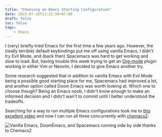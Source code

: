 ```yaml
---
title: "Choosing an Emacs Starting Configuration"
date: 2023-07-16T11:21:50+07:00
draft: false
toc: false
tags:
    - Emacs
---
```

I (very) briefly tried Emacs for the first time a few years ago. However, the (really terrible) default keybindings put me off using vanilla Emacs, I didn't try Evil Mode, and (back then) Spacemacs was hard to get working and slow to load. But, having trouble this week trying to get an [Org-mode](https://en.wikipedia.org/wiki/Org-mode) plugin working in either Vim or Neovim, I decided to give Emacs another try.
<!--more-->

Some research suggested that in addition to vanilla Emacs with Evil Mode being a possible good starting place for me, Spacemacs had improved a lot, and another option called Doom Emacs was worth looking at. Which one to choose though? Being an Emacs noob, I didn't know enough to make an informed decision and I didn't wan't to commit until I better understood the tradeoffs.

Searching for a way to run multiple Emacs configurations took me to [this excellent video](https://youtu.be/hHdM2wVM1PI) and now I can run all three concurrently with [chemacs2](https://github.com/plexus/chemacs2):

![Vanilla Emacs, DoomEmacs, and Spacemacs running side by side thanks to Chemacs2](/images/2023-Chemacs2-VanillaEmacs-DoomEmacs-Spacemacs-side-by-side.png)
